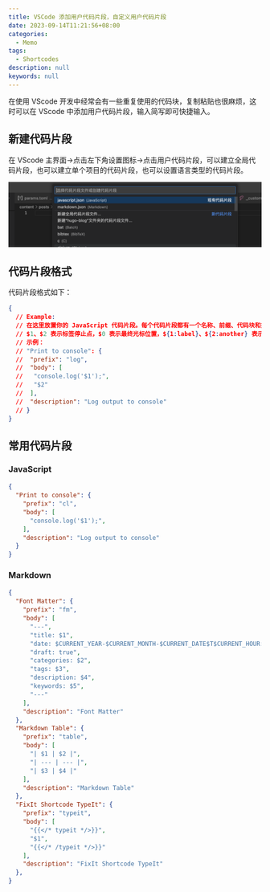 ```yaml
---
title: VSCode 添加用户代码片段，自定义用户代码片段
date: 2023-09-14T11:21:56+08:00
categories:
  - Memo
tags:
  - Shortcodes
description: null
keywords: null
---
```


在使用 VScode 开发中经常会有一些重复使用的代码块，复制粘贴也很麻烦，这时可以在 VScode 中添加用户代码片段，输入简写即可快捷输入。

<!--more-->

## 新建代码片段

在 VScode 主界面->点击左下角设置图标->点击用户代码片段，可以建立全局代码片段，也可以建立单个项目的代码片段，也可以设置语言类型的代码片段。

![create-snippets](images/23_1694658794.png)

## 代码片段格式

代码片段格式如下：

```json
{
  // Example:
  // 在这里放置你的 JavaScript 代码片段。每个代码片段都有一个名称、前缀、代码块和描述。前缀用于触发代码片段，代码块将被展开并插入。可能使用的变量有：
  // $1、$2 表示标签停止点，$0 表示最终光标位置，${1:label}、${2:another} 表示占位符。具有相同 id 的占位符是相互关联的。
  // 示例：
  // "Print to console": {
  //  "prefix": "log",
  //  "body": [
  //   "console.log('$1');",
  //   "$2"
  //  ],
  //  "description": "Log output to console"
  // }
}
```

## 常用代码片段

### JavaScript

```json {title=javascript.json}
{
  "Print to console": {
    "prefix": "cl",
    "body": [
      "console.log('$1');",
    ],
    "description": "Log output to console"
  }
}
```

### Markdown

```json {title=markdown.json}
{
  "Font Matter": {
    "prefix": "fm",
    "body": [
      "---",
      "title: $1",
      "date: $CURRENT_YEAR-$CURRENT_MONTH-$CURRENT_DATE$T$CURRENT_HOUR:$CURRENT_MINUTE:$CURRENT_SECOND+08:00",
      "draft: true",
      "categories: $2",
      "tags: $3",
      "description: $4",
      "keywords: $5",
      "---"
    ],
    "description": "Font Matter"
  },
  "Markdown Table": {
    "prefix": "table",
    "body": [
      "| $1 | $2 |",
      "| --- | --- |",
      "| $3 | $4 |"
    ],
    "description": "Markdown Table"
  },
  "FixIt Shortcode TypeIt": {
    "prefix": "typeit",
    "body": [
      "{{</* typeit */>}}",
      "$1",
      "{{</* /typeit */>}}"
    ],
    "description": "FixIt Shortcode TypeIt"
  },
}
```
